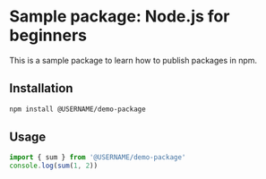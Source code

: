 # Sample package: Node.js for beginners
This is a sample package to learn how to publish packages in npm.
## Installation
```bash
npm install @USERNAME/demo-package
```
## Usage
```js
import { sum } from '@USERNAME/demo-package'
console.log(sum(1, 2))